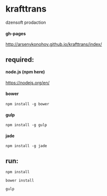 # krafttrans

dzensoft prodaction

#### gh-pages ####

<http://arsenykonohov.github.io/krafttrans/index/>

## required: ##

#### node.js (npm here) ####

<https://nodejs.org/en/>



#### bower ####

`npm install -g bower`



#### gulp ####

`npm install -g gulp`



#### jade ####

`npm install -g jade`


## run: ##

`npm install`

`bower install`

`gulp`